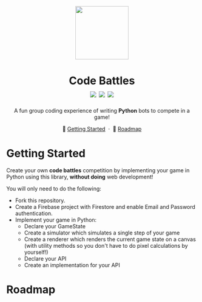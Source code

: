 <p align="center">
  <img src="https://github.com/noamzaks/code-battles/assets/63877260/7f1708b0-0dda-481e-aaf8-5f950ab47616" height="140">
</p>
<h1 align="center">
  Code Battles
  <br />
  <img src="https://img.shields.io/badge/version-1.0.0-purple.svg">
  <img src="https://img.shields.io/badge/license-MIT-blue.svg">
  <img src="https://img.shields.io/badge/PRs-welcome-brightgreen.svg">
</h1>

<p align="center">
    A fun group coding experience of writing <b>Python</b> bots to compete in a game!
</p>
<p align="center">
    🏃 <a href="#getting-started">Getting Started</a>
    &nbsp;&middot&nbsp;
    🚗 <a href="#roadmap">Roadmap</a>
</p>

# Getting Started

Create your own **code battles** competition by implementing your game in Python using this library, **without doing** web development!

You will only need to do the following:

- Fork this repository.
- Create a Firebase project with Firestore and enable Email and Password authentication.
- Implement your game in Python:
  - Declare your GameState
  - Create a simulator which simulates a single step of your game
  - Create a renderer which renders the current game state on a canvas (with utility methods so you don't have to do pixel calculations by yourself!)
  - Declare your API
  - Create an implementation for your API

# Roadmap
